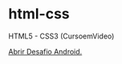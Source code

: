 # html-css
 HTML5 - CSS3 (CursoemVideo)

<a href="https://pontesdesign.github.io/html-css/Modulo%202/desafio2(certo)/android.html">Abrir Desafio Android.</a>